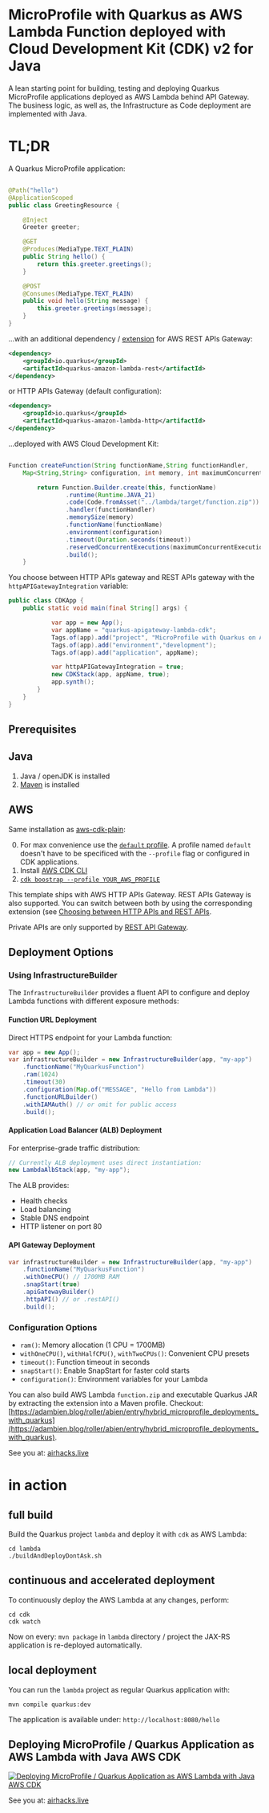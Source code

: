 # MicroProfile with Quarkus as AWS Lambda Function deployed with Cloud Development Kit (CDK) v2 for Java

A lean starting point for building, testing and deploying Quarkus MicroProfile applications deployed as AWS Lambda behind API Gateway.
The business logic, as well as, the Infrastructure as Code deployment are implemented with Java.

# TL;DR

A Quarkus MicroProfile application:

```java

@Path("hello")
@ApplicationScoped
public class GreetingResource {

    @Inject
    Greeter greeter;

    @GET
    @Produces(MediaType.TEXT_PLAIN)
    public String hello() {
        return this.greeter.greetings();
    }

    @POST
    @Consumes(MediaType.TEXT_PLAIN)
    public void hello(String message) {
        this.greeter.greetings(message);
    }
}
```
...with an additional dependency / [extension](https://quarkus.io/guides/amazon-lambda-http) for AWS REST APIs Gateway:

```xml
<dependency>
    <groupId>io.quarkus</groupId>
    <artifactId>quarkus-amazon-lambda-rest</artifactId>
</dependency>
```

or HTTP APIs Gateway (default configuration):

```xml
<dependency>
    <groupId>io.quarkus</groupId>
    <artifactId>quarkus-amazon-lambda-http</artifactId>
</dependency>
```

...deployed with AWS Cloud Development Kit:

```java

Function createFunction(String functionName,String functionHandler, 
    Map<String,String> configuration, int memory, int maximumConcurrentExecution, int timeout) {

        return Function.Builder.create(this, functionName)
                .runtime(Runtime.JAVA_21)
                .code(Code.fromAsset("../lambda/target/function.zip"))
                .handler(functionHandler)
                .memorySize(memory)
                .functionName(functionName)
                .environment(configuration)
                .timeout(Duration.seconds(timeout))
                .reservedConcurrentExecutions(maximumConcurrentExecution)
                .build();
    }
```
You choose between HTTP APIs gateway and REST APIs gateway with the `httpAPIGatewayIntegration` variable:

``` java
public class CDKApp {
    public static void main(final String[] args) {

            var app = new App();
            var appName = "quarkus-apigateway-lambda-cdk";
            Tags.of(app).add("project", "MicroProfile with Quarkus on AWS Lambda");
            Tags.of(app).add("environment","development");
            Tags.of(app).add("application", appName);

            var httpAPIGatewayIntegration = true;
            new CDKStack(app, appName, true);
            app.synth();
        }
    }
}
```

## Prerequisites

## Java

1. Java / openJDK is installed
2. [Maven](https://maven.apache.org/) is installed

## AWS 

Same installation as [aws-cdk-plain](https://github.com/AdamBien/aws-cdk-plain):

0. For max convenience use the [`default` profile](https://docs.aws.amazon.com/cli/latest/userguide/cli-configure-profiles.html). A profile named `default` doesn't have to be specificed with the `--profile` flag or configured in CDK applications.
1. Install [AWS CDK CLI](https://docs.aws.amazon.com/cdk/latest/guide/getting_started.html)
2. [`cdk boostrap --profile YOUR_AWS_PROFILE`](https://docs.aws.amazon.com/cdk/latest/guide/bootstrapping.html)

This template ships with AWS HTTP APIs Gateway. REST APIs Gateway is also supported. You can switch between both by using the corresponding extension (see [Choosing between HTTP APIs and REST APIs](https://docs.aws.amazon.com/apigateway/latest/developerguide/http-api-vs-rest.html). 

Private APIs are only supported by [REST API Gateway](https://docs.aws.amazon.com/apigateway/latest/developerguide/apigateway-private-apis.html).

## Deployment Options

### Using InfrastructureBuilder

The `InfrastructureBuilder` provides a fluent API to configure and deploy Lambda functions with different exposure methods:

#### Function URL Deployment

Direct HTTPS endpoint for your Lambda function:

```java
var app = new App();
var infrastructureBuilder = new InfrastructureBuilder(app, "my-app")
    .functionName("MyQuarkusFunction")
    .ram(1024)
    .timeout(30)
    .configuration(Map.of("MESSAGE", "Hello from Lambda"))
    .functionURLBuilder()
    .withIAMAuth() // or omit for public access
    .build();
```

#### Application Load Balancer (ALB) Deployment

For enterprise-grade traffic distribution:

```java
// Currently ALB deployment uses direct instantiation:
new LambdaAlbStack(app, "my-app");
```

The ALB provides:
- Health checks
- Load balancing
- Stable DNS endpoint
- HTTP listener on port 80

#### API Gateway Deployment

```java
var infrastructureBuilder = new InfrastructureBuilder(app, "my-app")
    .functionName("MyQuarkusFunction")
    .withOneCPU() // 1700MB RAM
    .snapStart(true)
    .apiGatewayBuilder()
    .httpAPI() // or .restAPI()
    .build();
```

### Configuration Options

- `ram()`: Memory allocation (1 CPU = 1700MB)
- `withOneCPU()`, `withHalfCPU()`, `withTwoCPUs()`: Convenient CPU presets
- `timeout()`: Function timeout in seconds
- `snapStart()`: Enable SnapStart for faster cold starts
- `configuration()`: Environment variables for your Lambda

You can also build AWS Lambda `function.zip` and executable Quarkus JAR by extracting the extension into a Maven profile. Checkout: [https://adambien.blog/roller/abien/entry/hybrid_microprofile_deployments_with_quarkus](https://adambien.blog/roller/abien/entry/hybrid_microprofile_deployments_with_quarkus).

See you at: [airhacks.live](https://airhacks.live)

# in action

## full build

Build the Quarkus project `lambda` and deploy it with `cdk` as AWS Lambda:

```
cd lambda
./buildAndDeployDontAsk.sh
```

## continuous and accelerated deployment

To continuously deploy the AWS Lambda at any changes, perform: 

```
cd cdk
cdk watch
```

Now on every: `mvn package` in `lambda` directory / project the JAX-RS application is re-deployed automatically.

## local deployment

You can run the `lambda` project as regular Quarkus application with:

`mvn compile quarkus:dev`

The application is available under: `http://localhost:8080/hello`

## Deploying MicroProfile / Quarkus Application as AWS Lambda with Java AWS CDK

[![Deploying MicroProfile / Quarkus Application as AWS Lambda with Java AWS CDK](https://i.ytimg.com/vi/NA0WjIgp4CQ/mqdefault.jpg)](https://www.youtube.com/embed/NA0WjIgp4CQ?rel=0)


See you at: [airhacks.live](https://airhacks.live)
